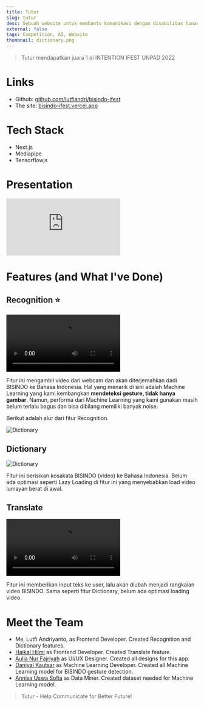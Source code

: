 ```yaml
---
title: Tutur
slug: tutur
desc: Sebuah website untuk membantu komunikasi dengan disabilitas tunarungu.
external: false
tags: Competition, AI, Website
thumbnail: dictionary.png
---
```


> Tutur mendapatkan juara 1 di INTENTION IFEST UNPAD 2022

# Links

- Github: [github.com/lutfiandri/bisindo-ifest](https://github.com/lutfiandri/bisindo-ifest)
- The site: [bisindo-ifest.vercel.app](https://bisindo-ifest.vercel.app)

# Tech Stack

- Next.js
- Mediapipe
- Tensorflowjs

# Presentation

<div class="video-wrapper">
  <iframe src="https://www.youtube.com/embed/W5K7v6cJqBY?si=yuQUhb-5Wp83rI65&amp;start=3630" title="YouTube video player" frameborder="0" allow="accelerometer; autoplay; clipboard-write; encrypted-media; gyroscope; picture-in-picture; web-share" allowfullscreen></iframe>
</div>

# Features (and What I've Done)

## Recognition ⭐

![Dictionary](/portfolio/tutur/recognition.webm 'arti bahasa isyarat: perkenalkan nama saya lutfi')

Fitur ini mengambil video dari webcam dan akan diterjemahkan dadi BISINDO ke Bahasa Indonesia. Hal yang menarik di sini adalah Machine Learning yang kami kembangkan **mendeteksi gesture, tidak hanya gambar**. Namun, performa dari Machine Learning yang kami gunakan masih belum terlalu bagus dan bisa dibilang memiliki banyak noise.

Berikut adalah alur dari fitur Recognition.

![Dictionary](/portfolio/tutur/recognition-flow.png 'alur recognition')

## Dictionary

![Dictionary](/portfolio/tutur/dictionary.png)

Fitur ini berisikan kosakata BISINDO (video) ke Bahasa Indonesia. Belum ada optimasi seperti Lazy Loading di fitur ini yang menyebabkan load video lumayan berat di awal.

## Translate

![Translate](/portfolio/tutur/translate.webm)

Fitur ini memberikan input teks ke user, lalu akan diubah menjadi rangkaian video BISINDO. Sama seperti fitur Dictionary, belum ada optimasi loading video.

# Meet the Team

- Me, Lutfi Andriyanto, as Frontend Developer. Created Recognition and Dictionary features.
- [Haikal Hilmi] as Frontend Developer. Created Translate feature.
- [Aulia Nur Fajriyah] as UI/UX Designer. Created all designs for this app.
- [Daniyal Kautsar] as Machine Learning Developer. Created all Machine Learning model for BISINDO gesture detection.
- [Annisa Uswa Sofia] as Data Miner. Created dataset needed for Machine Learning model.

> Tutur - Help Communicate for Better Future!

<!-- def -->

[aulia nur fajriyah]: https://www.linkedin.com/in/aulianurfajriyah
[daniyal kautsar]: https://www.linkedin.com/in/mdaniyalk
[haikal hilmi]: https://www.linkedin.com/in/haikalhilmi
[annisa uswa sofia]: https://www.linkedin.com/in/annisauswa
